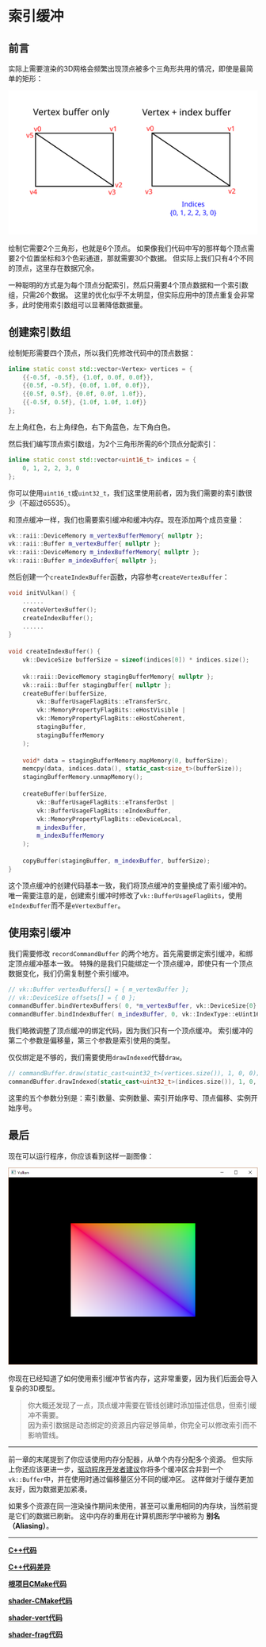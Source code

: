 # **索引缓冲**

## **前言**

实际上需要渲染的3D网格会频繁出现顶点被多个三角形共用的情况，即使是最简单的矩形：

![vertex](../images/vertex_vs_index.svg)

绘制它需要2个三角形，也就是6个顶点。
如果像我们代码中写的那样每个顶点需要2个位置坐标和3个色彩通道，那就需要30个数据。
但实际上我们只有4个不同的顶点，这里存在数据冗余。

一种聪明的方式是为每个顶点分配索引，然后只需要4个顶点数据和一个索引数组，只需26个数据。
这里的优化似乎不太明显，但实际应用中的顶点重复会非常多，此时使用索引数组可以显著降低数据量。

## **创建索引数组**

绘制矩形需要四个顶点，所以我们先修改代码中的顶点数据：

```cpp
inline static const std::vector<Vertex> vertices = {
    {{-0.5f, -0.5f}, {1.0f, 0.0f, 0.0f}},
    {{0.5f, -0.5f}, {0.0f, 1.0f, 0.0f}},
    {{0.5f, 0.5f}, {0.0f, 0.0f, 1.0f}},
    {{-0.5f, 0.5f}, {1.0f, 1.0f, 1.0f}}
};
```

左上角红色，右上角绿色，右下角蓝色，左下角白色。

然后我们编写顶点索引数组，为2个三角形所需的6个顶点分配索引：

```cpp
inline static const std::vector<uint16_t> indices = {
    0, 1, 2, 2, 3, 0
};
```

你可以使用`uint16_t`或`uint32_t`，我们这里使用前者，因为我们需要的索引数很少（不超过65535）。

和顶点缓冲一样，我们也需要索引缓冲和缓冲内存。现在添加两个成员变量：

```cpp
vk::raii::DeviceMemory m_vertexBufferMemory{ nullptr };
vk::raii::Buffer m_vertexBuffer{ nullptr };
vk::raii::DeviceMemory m_indexBufferMemory{ nullptr };
vk::raii::Buffer m_indexBuffer{ nullptr };
```

然后创建一个`createIndexBuffer`函数，内容参考`createVertexBuffer`：

```cpp
void initVulkan() {
    ......
    createVertexBuffer();
    createIndexBuffer();
    ......
}

void createIndexBuffer() {
    vk::DeviceSize bufferSize = sizeof(indices[0]) * indices.size();

    vk::raii::DeviceMemory stagingBufferMemory{ nullptr };
    vk::raii::Buffer stagingBuffer{ nullptr };
    createBuffer(bufferSize, 
        vk::BufferUsageFlagBits::eTransferSrc, 
        vk::MemoryPropertyFlagBits::eHostVisible | 
        vk::MemoryPropertyFlagBits::eHostCoherent,
        stagingBuffer, 
        stagingBufferMemory
    );

    void* data = stagingBufferMemory.mapMemory(0, bufferSize);
    memcpy(data, indices.data(), static_cast<size_t>(bufferSize));
    stagingBufferMemory.unmapMemory();

    createBuffer(bufferSize, 
        vk::BufferUsageFlagBits::eTransferDst |
        vk::BufferUsageFlagBits::eIndexBuffer, 
        vk::MemoryPropertyFlagBits::eDeviceLocal,
        m_indexBuffer, 
        m_indexBufferMemory
    );

    copyBuffer(stagingBuffer, m_indexBuffer, bufferSize);
}
```

这个顶点缓冲的创建代码基本一致，我们将顶点缓冲的变量换成了索引缓冲的。
唯一需要注意的是，创建索引缓冲时修改了`vk::BufferUsageFlagBits`，使用`eIndexBuffer`而不是`eVertexBuffer`。

## **使用索引缓冲**

我们需要修改 `recordCommandBuffer` 的两个地方。首先需要绑定索引缓冲，和绑定顶点缓冲基本一致。
特殊的是我们只能绑定一个顶点缓冲，即使只有一个顶点数据变化，我们仍需复制整个索引缓冲。

```cpp
// vk::Buffer vertexBuffers[] = { m_vertexBuffer };
// vk::DeviceSize offsets[] = { 0 };
commandBuffer.bindVertexBuffers( 0, *m_vertexBuffer, vk::DeviceSize{0} );
commandBuffer.bindIndexBuffer( m_indexBuffer, 0, vk::IndexType::eUint16 );
```

我们略微调整了顶点缓冲的绑定代码，因为我们只有一个顶点缓冲。
索引缓冲的第二个参数是偏移量，第三个参数是索引使用的类型。

仅仅绑定是不够的，我们需要使用`drawIndexed`代替`draw`。

```cpp
// commandBuffer.draw(static_cast<uint32_t>(vertices.size()), 1, 0, 0);
commandBuffer.drawIndexed(static_cast<uint32_t>(indices.size()), 1, 0, 0, 0);
```

这里的五个参数分别是：索引数量、实例数量、索引开始序号、顶点偏移、实例开始序号。

## **最后**

现在可以运行程序，你应该看到这样一副图像：

![矩形](../images/indexed_rectangle.png)

你现在已经知道了如何使用索引缓冲节省内存，这非常重要，因为我们后面会导入复杂的3D模型。

> 你大概还发现了一点，顶点缓冲需要在管线创建时添加描述信息，但索引缓冲不需要。  
> 因为索引数据是动态绑定的资源且内容足够简单，你完全可以修改索引而不影响管线。

---

前一章的末尾提到了你应该使用内存分配器，从单个内存分配多个资源。
但实际上你还应该更进一步，[驱动程序开发者建议](https://developer.nvidia.com/vulkan-memory-management)你将多个缓冲区合并到一个`vk::Buffer`中，并在使用时通过偏移量区分不同的缓冲区。
这样做对于缓存更加友好，因为数据更加紧凑。

如果多个资源在同一渲染操作期间未使用，甚至可以重用相同的内存块，当然前提是它们的数据已刷新。
这中内存的重用在计算机图形学中被称为 **别名（Aliasing）**。

---

**[C++代码](../codes/0203_indexbuffer/main.cpp)**

**[C++代码差异](../codes/0203_indexbuffer/main.diff)**

**[根项目CMake代码](../codes/0200_vertexinput/CMakeLists.txt)**

**[shader-CMake代码](../codes/0200_vertexinput/shaders/CMakeLists.txt)**

**[shader-vert代码](../codes/0200_vertexinput/shaders/shader.vert)**

**[shader-frag代码](../codes/0200_vertexinput/shaders/shader.frag)**
